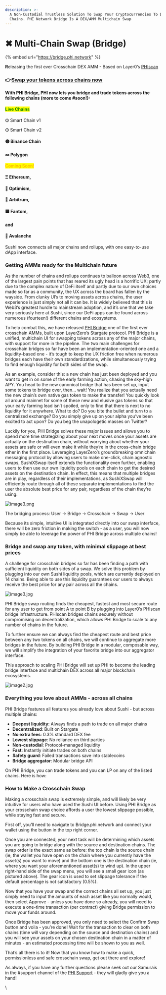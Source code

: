 ```yaml
---
description: >-
  A Non-Custodial Trustless Solution To Swap Your Cryptocurrencies To Different
  Chains. PHI Network Bridge Is A DEX/AMM Multichain Swap
---
```


# ✖ Multi-Chain Swap (Bridge)

{% embed url="https://bridge.phi.network" %}

**R**eleasing the first ever Crosschain DEX AMM - Based on Layer0’s [PHIscan](https://phiscan.com)

### 👉[Swap your tokens across chains now](https://bridge.phi.network)

**With PHI Bridge, PHI now lets you bridge and trade tokens across the following chains (more to come #soon!):**

#### <mark style="color:green;">Live Chains</mark>

Φ Smart Chain v1

Φ Smart Chain v2

#### 🟡 Binance Chain&#x20;

#### ∞ Polygon

<mark style="color:orange;">Coming Soon!</mark>

#### Ξ Ethereum,

#### 🔴 Optimism,

#### 💙 Arbitrum,

#### 🟦 Fantom,

#### and

#### 🔺 Avalanche



Sushi now connects all major chains and rollups, with one easy-to-use dApp interface.

### Getting AMMs ready for the Multichain future

As the number of chains and rollups continues to balloon across Web3, one of the largest pain points that has reared its ugly head is a horrific UX; partly due to the complex nature of DeFi itself and partly due to our own choices made so far as a community, the UX across the board has fallen by the wayside. From clunky UI’s to moving assets across chains, the user experience is just simply not all it can be. It is widely believed that this is Web3’s greatest hurdle to mainstream adoption, and it’s one that we take very seriously here at Sushi, since our DeFi apps can be found across numerous (fourteen!) different chains and ecosystems.

To help combat this, we have released [PHI Bridge](https://bridge.phi.network) one of the first ever crosschain AMMs, built upon LayerZero’s Stargate protocol. PHI Bridge is a unified, multichain UI for swapping tokens across any of the major chains, with support for more in the pipeline. The two main challenges for crosschain bridges so far have been an implementation-oriented one and a liquidity-based one - it’s tough to keep the UX friction free when numerous bridges each have their own standardizations, while simultaneously trying to find enough liquidity for both sides of the swap.

As an example, consider this: a new chain has just been deployed and you want to get in on some of the early farming action, chasing the sky-high APY. You head to the new canonical bridge that has been set up, input some tokens to bridge over, then… wait! You realize that you actually need the new chain’s own native gas token to make the transfer! You quickly look all around mainnet for some of these new and elusive gas tokens so that your early farming lead isn’t spoiled, only to find that there is next to no liquidity for it anywhere. What to do? Do you bite the bullet and turn to a centralized exchange? Do you simply give up on your alpha you’ve been excited to act upon? Do you beg the unapologetic masses on Twitter?

Luckily for you, PHI Bridge solves these major issues and allows you to spend more time strategizing about your next moves once your assets are actually on the destination chain, without worrying about whether your assets are safe or will even make it while they’re in the cross-chain bridge ether in the first place. Leveraging LayerZero’s groundbreaking omnichain messaging protocol by allowing users to make one-click, chain agnostic swaps, SushiXSwap itself extends the functionality even further, enabling users to then use our own liquidity pools on each chain to get the desired assets on the destination chain. In effect, this means that multiple bridges are in play, regardless of their implementations, as SushiXSwap will efficiently route through all of these separate implementations to find the user the absolute best price for any pair, regardless of the chain they’re using.

![image3.png](https://res.cloudinary.com/sushi-cdn/image/fetch/f\_auto,c\_limit,w\_3840,q\_100/https://res.cloudinary.com/sushi-cdn/image/upload/f\_webp/if\_h\_gt\_1280/c\_fill,h\_1280/if\_end/q\_auto/image3\_38fc1b008d?\_a=ATAMhAA0)

The bridging process: User → Bridge → Crosschain → Swap → User

Because its simple, intuitive UI is integrated directly into our swap interface, there will be zero friction in making the switch - as a user, you will now simply be able to leverage the power of PHI Bridge across multiple chains!

### Bridge and swap any token, with minimal slippage at best prices

A challenge for crosschain bridges so far has been finding a path with sufficient liquidity on both sides of a swap. We solve this problem by plugging into our own Sushi liquidity pools, which are currently deployed on 14 chains. Being able to use this liquidity guarantees our users to always receive the best price for any pair across all the chains.

![image3.jpg](https://res.cloudinary.com/sushi-cdn/image/fetch/f\_auto,c\_limit,w\_3840,q\_100/https://res.cloudinary.com/sushi-cdn/image/upload/f\_webp/if\_h\_gt\_1280/c\_fill,h\_1280/if\_end/q\_auto/image3\_7446aa27d6?\_a=ATAMhAA0)

PHI Bridge swap routing finds the cheapest, fastest and most secure route for any user to get from point A to point B by plugging into Layer0’s PHIscan bridge infrastructure. PHIscan bridges chains securely without compromising on decentralization, which allows PHI Bridge to scale to any number of chains in the future.

To further ensure we can always find the cheapest route and best price between any two tokens on all chains, we will continue to aggregate more bridges in the future. By building PHI Bridge in a modular, composable way, we will simplify the integration of your favorite bridge into our aggregator interface.

This approach to scaling PHI Bridge will set up PHI to become the leading bridge interface and multichain DEX across all major blockchain ecosystems.

![image2.jpg](https://res.cloudinary.com/sushi-cdn/image/fetch/f\_auto,c\_limit,w\_3840,q\_100/https://res.cloudinary.com/sushi-cdn/image/upload/f\_webp/if\_h\_gt\_1280/c\_fill,h\_1280/if\_end/q\_auto/image2\_0a22971ec2?\_a=ATAMhAA0)

### Everything you love about AMMs - across all chains

PHI Bridge features all features you already love about Sushi - but across multiple chains:

* **Deepest liquidity**: Always finds a path to trade on all major chains
* **Decentralized**: Built on Stargate
* **No extra fees**: 0.3% standard DEX fee
* **Lowest slippage**: No reliance on third parties
* **Non-custodial**: Protocol-managed liquidity
* **Fast**: Instantly initiate trades on both chains
* **Safety guard**: Failed transactions save into stablecoins
* **Bridge aggregator**: Modular bridge API

On PHI Bridge, you can trade tokens and you can LP on any of the listed chains. Here is how:

### How to Make a Crosschain Swap

Making a crosschain swap is extremely simple, and will likely be very intuitive for users who have used the Sushi UI before. Using PHI Bridge as your crosschain swap choice affords a user the lowest slippage possible, while staying fast and secure.

First off, you’ll need to navigate to Bridge.phi.network and connect your wallet using the button in the top right corner.



Once you are connected, your next task will be determining which assets you are going to bridge along with the source and destination chains. The swap order is the exact same as before: the top chain is the source chain (ie, the wallet you have open on the chain where you currently have the asset(s) you want to move) and the bottom one is the destination chain (ie, where you want your aforementioned asset(s) to wind up). In the upper right-hand side of the swap menu, you will see a small gear icon (as pictured above). The gear icon is used to set slippage tolerance if the default percentage is not satisfactory (0.5%).



Now that you have your swap and the correct chains all set up, you just simply need to input the amounts of each asset like you normally would, then select Approve - unless you have done so already, you will need to execute a one-time transaction (per contract) giving Bridge permission to move your funds around.



Once Bridge has been approved, you only need to select the Confirm Swap button and voila - you’re done! Wait for the transaction to clear on both chains (time will vary depending on the source and destination chains) and you will see your assets on your chosen destination chain in a matter of minutes - an estimated processing time will be shown to you as well.

That’s all there is to it! Now that you know how to make a quick, permissionless and safe crosschain swap, get out there and explore!

As always, if you have any further questions please seek out our Samurais in the #support channel of the [PHI Support](https://phi.support) - they will gladly give you a hand!

\
